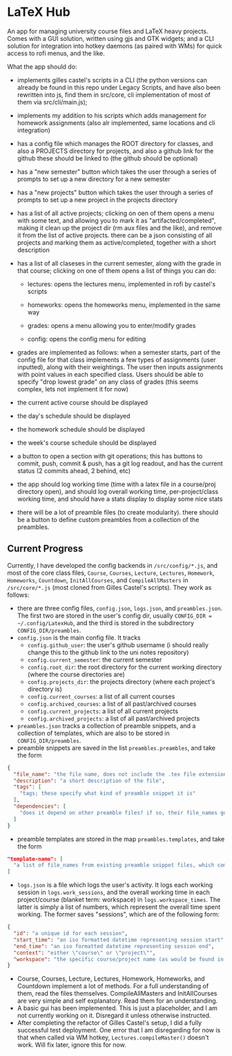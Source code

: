 # LaTeX Hub

An app for managing university course files and LaTeX heavy projects. Comes with a GUI solution, written using gjs and GTK widgets; and a CLI solution
for integration into hotkey daemons (as paired with WMs) for quick access to rofi menus, and the like.

What the app should do:

- implements gilles castel's scripts in a CLI (the python versions can already be found in this repo under Legacy Scripts, and have also been rewritten into js, find them in src/core, cli implementation of most of them via src/cli/main.js);

- implements my addition to his scripts which adds management for homework assignments (also alr implemented, same locations and cli integration)

- has a config file which manages the ROOT directory for classes, and also a PROJECTS directory for projects, and also a github link for the github these should be linked to (the github should be optional)

- has a "new semester" button which takes the user through a series of prompts to set up a new directory for a new semester

- has a "new projects" button which takes the user through a series of prompts to set up a new project in the projects directory

- has a list of all active projects; clicking on oen of them opens a menu with some text, and allowing you to mark it as "artifacted/completed", making it clean up the project dir (rm aux files and the like), and remove it from the list of active projects. there can be a json consisting of all projects and marking them as active/completed, together with a short description

- has a list of all claseses in the current semester, along with the grade in that course; clicking on one of them opens a list of things you can do:

    - lectures: opens the lectures menu, implemented in rofi by castel's scripts

    - homeworks: opens the homeworks menu, implemented in the same way

    - grades: opens a menu allowing you to enter/modify grades

    - config: opens the config menu for editing

- grades are implemented as follows: when a semester starts, part of the config file for that class implements a few types of assignments (user inputted), along with their weightings. The user then inputs assignments with point values in each specified class. Users should be able to specify "drop lowest grade" on any class of grades (this seems complex, lets not implement it for now)

- the current active course should be displayed

- the day's schedule should be displayed

- the homework schedule should be displayed

- the week's course schedule should be displayed

- a button to open a section with git operations; this has buttons to commit, push, commit & push, has a git log readout, and has the current status (2 commits ahead, 2 behind, etc)

- the app should log working time (time with a latex file in a course/proj directory open), and should log overall working time, per-project/class working time, and should have a stats display to display some nice stats

- there will be a lot of preamble files (to create modularity). there should be a button to define custom preambles from a collection of the preambles. 

## Current Progress

Currently, I have developed the config backends in `/src/config/*.js`, and most of the core class files, `Course`, `Courses`, `Lecture`, `Lectures`, `Homework`, `Homeworks`, `Countdown`, `InitAllCourses`, and `CompileAllMasters` in `/src/core/*.js` (most cloned from Gilles Castel's scripts). They work as follows:
- there are three config files, `config.json`, `logs.json`, and `preambles.json`. The first two are stored in the user's config dir, usually `CONFIG_DIR = ~/.config/LatexHub`, and the third is stored in the subdirectory `CONFIG_DIR/preambles`.
- `config.json` is the main config file. It tracks
  - `config.github_user`: the user's github username (i should really change this to the github link to the uni notes repository)
  - `config.current_semester`: the current semester
  - `config.root_dir`: the root directory for the current working directory (where the course directories are)
  - `config.projects_dir`: the projects directory (where each project's directory is)
  - `config.current_courses`: a list of all current courses
  - `config.archived_courses`: a list of all past/archived courses
  - `config.current_projects`: a list of all current projects
  - `config.archived_projects`: a list of all past/archived projects
- `preambles.json` tracks a collection of preamble snippets, and a collection of templates, which are also to be stored in `CONFIG_DIR/preambles`.
- preamble snippets are saved in the list `preambles.preambles`, and take the form
```json
{
  "file_name": "the file name, does not include the .tex file extension",
  "description": "a short description of the file",
  "tags": [
    "tags; these specify what kind of preamble snippet it is"
  ],
  "dependencies": [
    "does it depend on other preamble files? if so, their file_names go here"
  ]
}
```
- preamble templates are stored in the map `preambles.templates`, and take the form
```json
"template-name": [
  "a list of file_names from existing preamble snippet files, which combine to form the template"
]
```
- `logs.json` is a file which logs the user's activity. It logs each working session in `logs.work_sessions`, and the overall working time in each project/course (blanket term: workspace) in `logs.workspace_times`. The latter is simply a list of numbers, which represent the overall time spent working. The former saves "sessions", which are of the following form:
```json
{
  "id": "a unique id for each session",
  "start_time": "an iso formatted datetime representing session start",
  "end_time": "an iso formatted datetime representing session end",
  "context": "either \"course\" or \"project\"",
  "workspace": "the specific course/project name (as would be found in config.current_projects/courses) that was worked on"
}
```
- Course, Courses, Lecture, Lectures, Homework, Homeworks, and Countdown implement a lot of methods. For a full understanding of them, read the files themselves. CompileAllMasters and InitAllCourses are very simple and self explanatory. Read them for an understanding.
- A basic gui has been implemented. This is just a placeholder, and I am not currently working on it. Disregard it unless otherwise instructed.
- After completing the refactor of Gilles Castel's setup, I did a fully successful test deployment. One error that I am disregarding for now is that when called via WM hotkey, `Lectures.compileMaster()` doesn't work. Will fix later, ignore this for now.